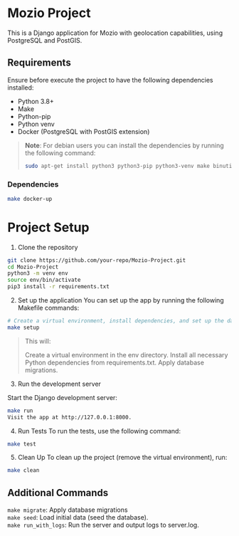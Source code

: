 # Mozio Project

This is a Django application for Mozio with geolocation capabilities, using PostgreSQL and PostGIS.

## Requirements

Ensure before execute the project to have the following dependencies installed:

- Python 3.8+
- Make
- Python-pip
- Python venv
- Docker (PostgreSQL with PostGIS extension)

> **Note**: For debian users you can install the dependencies by running the following command:
>
> ```bash
> sudo apt-get install python3 python3-pip python3-venv make binutils libproj-dev gdal-bin libgdal-dev docker.io docker-compose-v2 -y
> ```

### Dependencies

```bash
make docker-up
```

# Project Setup

1. Clone the repository

```bash
git clone https://github.com/your-repo/Mozio-Project.git
cd Mozio-Project
python3 -m venv env
source env/bin/activate
pip3 install -r requirements.txt
```

2. Set up the application
You can set up the app by running the following Makefile commands:

```bash
# Create a virtual environment, install dependencies, and set up the database
make setup
```

> This will:
>
> Create a virtual environment in the env directory.
> Install all necessary Python dependencies from requirements.txt.
> Apply database migrations.

3. Run the development server

Start the Django development server:

```bash
make run
Visit the app at http://127.0.0.1:8000.
```

4. Run Tests
To run the tests, use the following command:

```bash
make test
```

5. Clean Up
To clean up the project (remove the virtual environment), run:

```bash
make clean
```

## Additional Commands

`make migrate`: Apply database migrations </br>
`make seed`: Load initial data (seed the database). </br>
`make run_with_logs`: Run the server and output logs to server.log.
